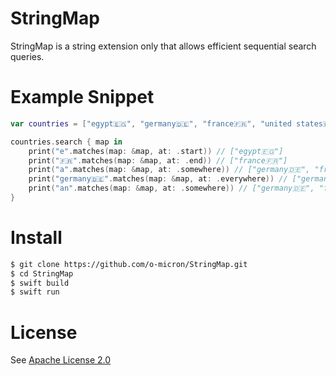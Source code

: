 # StringMap

StringMap is a string extension only that allows efficient sequential search queries.

# Example Snippet
```swift
var countries = ["egypt🇪🇬", "germany🇩🇪", "france🇫🇷", "united states🇺🇸", "spain🇪🇸"]

countries.search { map in
    print("e".matches(map: &map, at: .start)) // ["egypt🇪🇬"]
    print("🇫🇷".matches(map: &map, at: .end)) // ["france🇫🇷"]
    print("a".matches(map: &map, at: .somewhere)) // ["germany🇩🇪", "france🇫🇷", "united states🇺🇸", "spain🇪🇸"]
    print("germany🇩🇪".matches(map: &map, at: .everywhere)) // ["germany🇩🇪"]
    print("an".matches(map: &map, at: .somewhere)) // ["germany🇩🇪", "france🇫🇷"]
}
```

# Install
```bash
$ git clone https://github.com/o-micron/StringMap.git
$ cd StringMap
$ swift build
$ swift run
```

# License
See [Apache License 2.0](https://github.com/o-micron/StringMap/blob/master/LICENSE)
